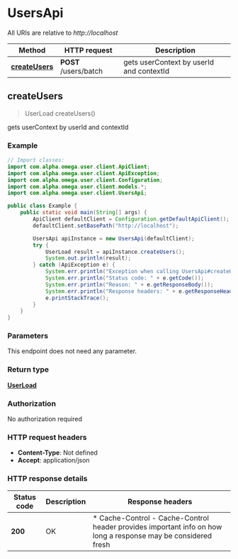 # UsersApi

All URIs are relative to *http://localhost*

| Method | HTTP request | Description |
|------------- | ------------- | -------------|
| [**createUsers**](UsersApi.md#createUsers) | **POST** /users/batch | gets userContext by userId and contextId |



## createUsers

> UserLoad createUsers()

gets userContext by userId and contextId

### Example

```java
// Import classes:
import com.alpha.omega.user.client.ApiClient;
import com.alpha.omega.user.client.ApiException;
import com.alpha.omega.user.client.Configuration;
import com.alpha.omega.user.client.models.*;
import com.alpha.omega.user.client.UsersApi;

public class Example {
    public static void main(String[] args) {
        ApiClient defaultClient = Configuration.getDefaultApiClient();
        defaultClient.setBasePath("http://localhost");

        UsersApi apiInstance = new UsersApi(defaultClient);
        try {
            UserLoad result = apiInstance.createUsers();
            System.out.println(result);
        } catch (ApiException e) {
            System.err.println("Exception when calling UsersApi#createUsers");
            System.err.println("Status code: " + e.getCode());
            System.err.println("Reason: " + e.getResponseBody());
            System.err.println("Response headers: " + e.getResponseHeaders());
            e.printStackTrace();
        }
    }
}
```

### Parameters

This endpoint does not need any parameter.

### Return type

[**UserLoad**](UserLoad.md)

### Authorization

No authorization required

### HTTP request headers

- **Content-Type**: Not defined
- **Accept**: application/json


### HTTP response details
| Status code | Description | Response headers |
|-------------|-------------|------------------|
| **200** | OK |  * Cache-Control - Cache-Control header provides important info on how long a response may be considered fresh <br>  |

